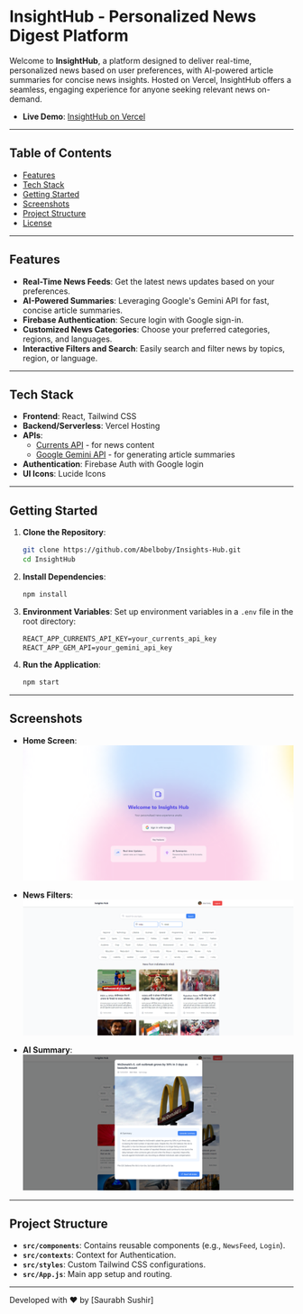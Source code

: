 # InsightHub - Personalized News Digest Platform

Welcome to **InsightHub**, a platform designed to deliver real-time, personalized news based on user preferences, with AI-powered article summaries for concise news insights. Hosted on Vercel, InsightHub offers a seamless, engaging experience for anyone seeking relevant news on-demand.

- **Live Demo**: [InsightHub on Vercel](https://insighthub-three.vercel.app/)

---

## Table of Contents
- [Features](#features)
- [Tech Stack](#tech-stack)
- [Getting Started](#getting-started)
- [Screenshots](#screenshots)
- [Project Structure](#project-structure)
- [License](#license)

---

## Features

- **Real-Time News Feeds**: Get the latest news updates based on your preferences.
- **AI-Powered Summaries**: Leveraging Google's Gemini API for fast, concise article summaries.
- **Firebase Authentication**: Secure login with Google sign-in.
- **Customized News Categories**: Choose your preferred categories, regions, and languages.
- **Interactive Filters and Search**: Easily search and filter news by topics, region, or language.

---

## Tech Stack

- **Frontend**: React, Tailwind CSS
- **Backend/Serverless**: Vercel Hosting
- **APIs**:
  - [Currents API](https://currentsapi.services/) - for news content
  - [Google Gemini API](https://cloud.google.com/generative-ai) - for generating article summaries
- **Authentication**: Firebase Auth with Google login
- **UI Icons**: Lucide Icons

---

## Getting Started

1. **Clone the Repository**:
   ```bash
   git clone https://github.com/Abelboby/Insights-Hub.git
   cd InsightHub
   ```

2. **Install Dependencies**:
   ```bash
   npm install
   ```

3. **Environment Variables**: Set up environment variables in a `.env` file in the root directory:
   ```env
   REACT_APP_CURRENTS_API_KEY=your_currents_api_key
   REACT_APP_GEM_API=your_gemini_api_key
   ```

4. **Run the Application**:
   ```bash
   npm start
   ```

---

## Screenshots


- **Home Screen**:
  ![Home Screen](./login.png)
  
- **News Filters**:
  ![News Filters](./newsfeed.png)
  
- **AI Summary**:
  ![AI Summary](./Aisummary.png)

---

## Project Structure

- **`src/components`**: Contains reusable components (e.g., `NewsFeed`, `Login`).
- **`src/contexts`**: Context for Authentication.
- **`src/styles`**: Custom Tailwind CSS configurations.
- **`src/App.js`**: Main app setup and routing.

---

Developed with ❤️ by [Saurabh Sushir]